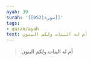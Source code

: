 ```yaml
---
ayah: 39
surah: '[[052|سورة]]'
tags:
- quran/ayah
text: أم له البنات ولكم البنون
---
```

> أم له البنات ولكم البنون
